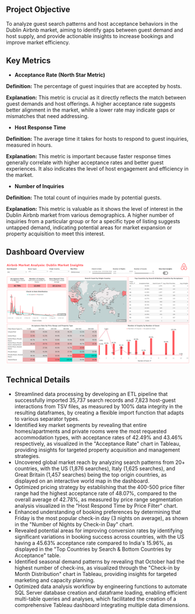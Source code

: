 ## Project Objective
To analyze guest search patterns and host acceptance behaviors in the Dublin Airbnb market, aiming to identify gaps between guest demand and host supply, and provide actionable insights to increase bookings and improve market efficiency.

## Key Metrics
- **Acceptance Rate (North Star Metric)** 

**Definition:** The percentage of guest inquiries that are accepted by hosts.

**Explanation:** This metric is crucial as it directly reflects the match between guest demands and host offerings. A higher acceptance rate suggests better alignment in the market, while a lower rate may indicate gaps or mismatches that need addressing.

- **Host Response Time** 

**Definition:** The average time it takes for hosts to respond to guest inquiries, measured in hours. 

**Explanation:** This metric is important because faster response times generally correlate with higher acceptance rates and better guest experiences. It also indicates the level of host engagement and efficiency in the market.

- **Number of Inquiries** 

**Definition:** The total count of inquiries made by potential guests. 

**Explanation:** This metric is valuable as it shows the level of interest in the Dublin Airbnb market from various demographics. A higher number of inquiries from a particular group or for a specific type of listing suggests untapped demand, indicating potential areas for market expansion or property acquisition to meet this interest.

## Dashboard Overview
![](https://github.com/najmisyazani/Airbnb-Market-Analysis/blob/main/Airbnb%20Market%20Insights%20Dashboard.png)

## Technical Details
- Streamlined data processing by developing an ETL pipeline that successfully imported 35,737 search records and 7,823 host-guest interactions from TSV files, as measured by 100% data integrity in the resulting dataframes, by creating a flexible import function that adapts to various separator types.
- Identified key market segments by revealing that entire homes/apartments and private rooms were the most requested accommodation types, with acceptance rates of 42.49% and 43.46% respectively, as visualized in the "Acceptance Rate" chart in Tableau, providing insights for targeted property acquisition and management strategies.
- Uncovered global market reach by analyzing search patterns from 20+ countries, with the US (1,876 searches), Italy (1,625 searches), and Great Britain (1,457 searches) being the top origin countries, as displayed on an interactive world map in the dashboard.
- Optimized pricing strategy by establishing that the 400-500 price filter range had the highest acceptance rate of 48.07%, compared to the overall average of 42.78%, as measured by price range segmentation analysis visualized in the "Host Respond Time by Price Filter" chart.
- Enhanced understanding of booking preferences by determining that Friday is the most popular check-in day (3 nights on average), as shown in the "Number of Nights by Check-in Day" chart.
- Revealed potential areas for improving conversion rates by identifying significant variations in booking success across countries, with the US having a 45.63% acceptance rate compared to India's 15.96%, as displayed in the "Top Countries by Search & Bottom Countries by Acceptance" table.
- Identified seasonal demand patterns by revealing that October had the highest number of check-ins, as visualized through the "Check-in by Month Distribution" chart in Tableau, providing insights for targeted marketing and capacity planning.
- Optimized data analysis workflow by engineering functions to automate SQL Server database creation and dataframe loading, enabling efficient multi-table queries and analyses, which facilitated the creation of a comprehensive Tableau dashboard integrating multiple data dimensions.
